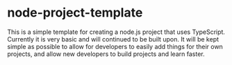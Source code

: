 # node-project-template

This is a simple template for creating a node.js project that uses TypeScript. Currently it is very basic and will continued to be built upon. It will be kept simple as possible to allow for developers to easily add things for their own projects, and allow new developers to build projects and learn faster.

